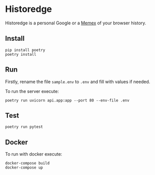 # Historedge

Historedge is a personal Google or a [Memex](https://es.wikipedia.org/wiki/Memex) of your browser history.

## Install

    pip install poetry
    poetry install

## Run

Firstly, rename the file `sample.env` to `.env` and fill with values if needed.

To run the server execute:

    poetry run uvicorn api.app:app --port 80 --env-file .env

## Test

    poetry run pytest

## Docker

To run with docker execute:

    docker-compose build
    docker-compose up
